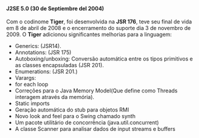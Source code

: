 #### J2SE 5.0 (30 de Septiembre del 2004)


Com o codinome **Tiger**, foi desenvolvida na **JSR 176**, teve seu final de vida em 8 de abril de 2008 e o encerramento do suporte dia 3 de novembro de 2009. O **Tiger** adicionou significantes melhorias para a linguagem:

* Generics:  (JSR14).
* Annotations: (JSR 175)
* Autoboxing/unboxing: Conversão automática entre os tipos primitivos e as classes encapsuladas (JSR 201).
* Enumerations: (JSR 201.) 
* Varargs: 
* for each loop
* Correções para o Java Memory Model(Que define como Threads interagem através da memória).
* Static imports 
* Geração automática do stub para objetos RMI
* Novo look and feel para o Swing chamado synth
* Um pacote utilitário de concorrência (java.util.concurrent)
* A classe Scanner para analisar dados de input streams e buffers